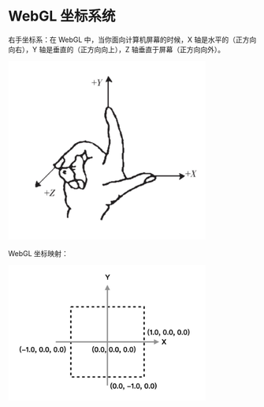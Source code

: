 # WebGL 坐标系统

右手坐标系：在 WebGL 中，当你面向计算机屏幕的时候，X 轴是水平的（正方向向右），Y 轴是垂直的（正方向向上），Z 轴垂直于屏幕（正方向向外）。

<img src="https://github.com/zqiangxu/webgl/blob/main/assets/book/chapter1/lesson4/coordinate.png?raw=true" width="400px"/>

WebGL 坐标映射：

<img src="https://github.com/zqiangxu/webgl/blob/main/assets/book/chapter1/lesson4/coordinate-system.png?raw=true" width="400px"/>